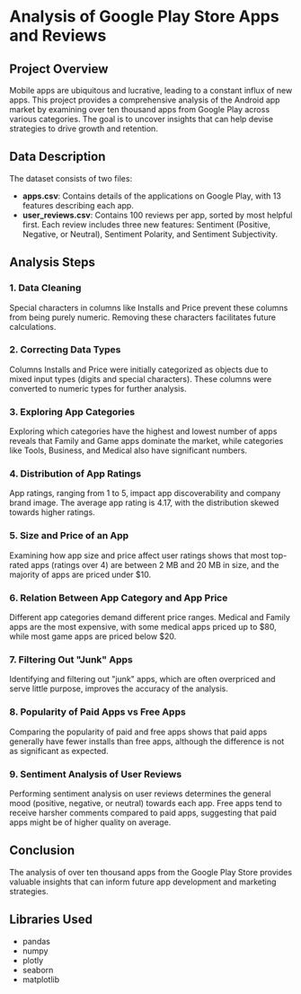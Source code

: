 # Analysis of Google Play Store Apps and Reviews

## Project Overview
Mobile apps are ubiquitous and lucrative, leading to a constant influx of new apps. This project provides a comprehensive analysis of the Android app market by examining over ten thousand apps from Google Play across various categories. The goal is to uncover insights that can help devise strategies to drive growth and retention.

## Data Description
The dataset consists of two files:
- **apps.csv**: Contains details of the applications on Google Play, with 13 features describing each app.
- **user_reviews.csv**: Contains 100 reviews per app, sorted by most helpful first. Each review includes three new features: Sentiment (Positive, Negative, or Neutral), Sentiment Polarity, and Sentiment Subjectivity.

## Analysis Steps

### 1. Data Cleaning
Special characters in columns like Installs and Price prevent these columns from being purely numeric. Removing these characters facilitates future calculations.

### 2. Correcting Data Types
Columns Installs and Price were initially categorized as objects due to mixed input types (digits and special characters). These columns were converted to numeric types for further analysis.

### 3. Exploring App Categories
Exploring which categories have the highest and lowest number of apps reveals that Family and Game apps dominate the market, while categories like Tools, Business, and Medical also have significant numbers.

### 4. Distribution of App Ratings
App ratings, ranging from 1 to 5, impact app discoverability and company brand image. The average app rating is 4.17, with the distribution skewed towards higher ratings.

### 5. Size and Price of an App
Examining how app size and price affect user ratings shows that most top-rated apps (ratings over 4) are between 2 MB and 20 MB in size, and the majority of apps are priced under $10.

### 6. Relation Between App Category and App Price
Different app categories demand different price ranges. Medical and Family apps are the most expensive, with some medical apps priced up to $80, while most game apps are priced below $20.

### 7. Filtering Out "Junk" Apps
Identifying and filtering out "junk" apps, which are often overpriced and serve little purpose, improves the accuracy of the analysis.

### 8. Popularity of Paid Apps vs Free Apps
Comparing the popularity of paid and free apps shows that paid apps generally have fewer installs than free apps, although the difference is not as significant as expected.

### 9. Sentiment Analysis of User Reviews
Performing sentiment analysis on user reviews determines the general mood (positive, negative, or neutral) towards each app. Free apps tend to receive harsher comments compared to paid apps, suggesting that paid apps might be of higher quality on average.

## Conclusion
The analysis of over ten thousand apps from the Google Play Store provides valuable insights that can inform future app development and marketing strategies.

## Libraries Used
- pandas
- numpy
- plotly
- seaborn
- matplotlib

